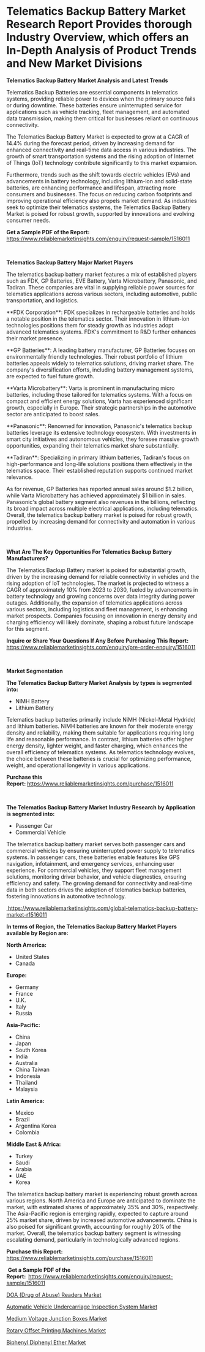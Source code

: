 <p><h1>Telematics Backup Battery Market Research Report Provides thorough Industry Overview, which offers an In-Depth Analysis of Product Trends and New Market Divisions</h1></p><p><strong>Telematics Backup Battery Market Analysis and Latest Trends</strong></p>
<p><p>Telematics Backup Batteries are essential components in telematics systems, providing reliable power to devices when the primary source fails or during downtime. These batteries ensure uninterrupted service for applications such as vehicle tracking, fleet management, and automated data transmission, making them critical for businesses reliant on continuous connectivity. </p><p>The Telematics Backup Battery Market is expected to grow at a CAGR of 14.4% during the forecast period, driven by increasing demand for enhanced connectivity and real-time data access in various industries. The growth of smart transportation systems and the rising adoption of Internet of Things (IoT) technology contribute significantly to this market expansion. </p><p>Furthermore, trends such as the shift towards electric vehicles (EVs) and advancements in battery technology, including lithium-ion and solid-state batteries, are enhancing performance and lifespan, attracting more consumers and businesses. The focus on reducing carbon footprints and improving operational efficiency also propels market demand. As industries seek to optimize their telematics systems, the Telematics Backup Battery Market is poised for robust growth, supported by innovations and evolving consumer needs.</p></p>
<p><strong>Get a Sample PDF of the Report:&nbsp;</strong> <a href="https://www.reliablemarketinsights.com/enquiry/request-sample/1516011?utm_campaign=1570&utm_medium=2&utm_source=Github&utm_content=ia&utm_term=27102024&utm_id=telematics-backup-battery">https://www.reliablemarketinsights.com/enquiry/request-sample/1516011</a></p>
<p>&nbsp;</p>
<p><strong>Telematics Backup Battery Major Market Players</strong></p>
<p><p>The telematics backup battery market features a mix of established players such as FDK, GP Batteries, EVE Battery, Varta Microbattery, Panasonic, and Tadiran. These companies are vital in supplying reliable power sources for telematics applications across various sectors, including automotive, public transportation, and logistics.</p><p>**FDK Corporation**: FDK specializes in rechargeable batteries and holds a notable position in the telematics sector. Their innovation in lithium-ion technologies positions them for steady growth as industries adopt advanced telematics systems. FDK's commitment to R&D further enhances their market presence.</p><p>**GP Batteries**: A leading battery manufacturer, GP Batteries focuses on environmentally friendly technologies. Their robust portfolio of lithium batteries appeals widely to telematics solutions, driving market share. The company's diversification efforts, including battery management systems, are expected to fuel future growth.</p><p>**Varta Microbattery**: Varta is prominent in manufacturing micro batteries, including those tailored for telematics systems. With a focus on compact and efficient energy solutions, Varta has experienced significant growth, especially in Europe. Their strategic partnerships in the automotive sector are anticipated to boost sales.</p><p>**Panasonic**: Renowned for innovation, Panasonic's telematics backup batteries leverage its extensive technology ecosystem. With investments in smart city initiatives and autonomous vehicles, they foresee massive growth opportunities, expanding their telematics market share substantially.</p><p>**Tadiran**: Specializing in primary lithium batteries, Tadiran's focus on high-performance and long-life solutions positions them effectively in the telematics space. Their established reputation supports continued market relevance.</p><p>As for revenue, GP Batteries has reported annual sales around $1.2 billion, while Varta Microbattery has achieved approximately $1 billion in sales. Panasonic's global battery segment also revenues in the billions, reflecting its broad impact across multiple electrical applications, including telematics. Overall, the telematics backup battery market is poised for robust growth, propelled by increasing demand for connectivity and automation in various industries.</p></p>
<p>&nbsp;</p>
<p><strong>What Are The Key Opportunities For Telematics Backup Battery Manufacturers?</strong></p>
<p><p>The Telematics Backup Battery market is poised for substantial growth, driven by the increasing demand for reliable connectivity in vehicles and the rising adoption of IoT technologies. The market is projected to witness a CAGR of approximately 10% from 2023 to 2030, fueled by advancements in battery technology and growing concerns over data integrity during power outages. Additionally, the expansion of telematics applications across various sectors, including logistics and fleet management, is enhancing market prospects. Companies focusing on innovation in energy density and charging efficiency will likely dominate, shaping a robust future landscape for this segment.</p></p>
<p><strong>Inquire or Share Your Questions If Any Before Purchasing This Report:</strong> <a href="https://www.reliablemarketinsights.com/enquiry/pre-order-enquiry/1516011?utm_campaign=1570&utm_medium=2&utm_source=Github&utm_content=ia&utm_term=27102024&utm_id=telematics-backup-battery">https://www.reliablemarketinsights.com/enquiry/pre-order-enquiry/1516011</a></p>
<p>&nbsp;</p>
<p><strong>Market Segmentation</strong></p>
<p><strong>The Telematics Backup Battery Market Analysis by types is segmented into:</strong></p>
<p><ul><li>NiMH Battery</li><li>Lithium Battery</li></ul></p>
<p><p>Telematics backup batteries primarily include NiMH (Nickel-Metal Hydride) and lithium batteries. NiMH batteries are known for their moderate energy density and reliability, making them suitable for applications requiring long life and reasonable performance. In contrast, lithium batteries offer higher energy density, lighter weight, and faster charging, which enhances the overall efficiency of telematics systems. As telematics technology evolves, the choice between these batteries is crucial for optimizing performance, weight, and operational longevity in various applications.</p></p>
<p><strong>Purchase this Report:&nbsp;</strong><a href="https://www.reliablemarketinsights.com/purchase/1516011?utm_campaign=1570&utm_medium=2&utm_source=Github&utm_content=ia&utm_term=27102024&utm_id=telematics-backup-battery">https://www.reliablemarketinsights.com/purchase/1516011</a></p>
<p>&nbsp;</p>
<p><strong>The Telematics Backup Battery Market Industry Research by Application is segmented into:</strong></p>
<p><ul><li>Passenger Car</li><li>Commercial Vehicle</li></ul></p>
<p><p>The telematics backup battery market serves both passenger cars and commercial vehicles by ensuring uninterrupted power supply to telematics systems. In passenger cars, these batteries enable features like GPS navigation, infotainment, and emergency services, enhancing user experience. For commercial vehicles, they support fleet management solutions, monitoring driver behavior, and vehicle diagnostics, ensuring efficiency and safety. The growing demand for connectivity and real-time data in both sectors drives the adoption of telematics backup batteries, fostering innovations in automotive technology.</p></p>
<p><a href="https://www.reliablemarketinsights.com/global-telematics-backup-battery-market-r1516011?utm_campaign=1570&utm_medium=2&utm_source=Github&utm_content=ia&utm_term=27102024&utm_id=telematics-backup-battery">&nbsp;https://www.reliablemarketinsights.com/global-telematics-backup-battery-market-r1516011</a></p>
<p><strong>In terms of Region, the Telematics Backup Battery Market Players available by Region are:</strong></p>
<p>
    <p> <strong> North America: </strong>
        <ul>
            <li>United States</li>
            <li>Canada</li>
        </ul>
        </p> 
    <p> <strong> Europe: </strong>
        <ul>
            <li>Germany</li>
            <li>France</li>
            <li>U.K.</li>
            <li>Italy</li>
            <li>Russia</li>
        </ul>
        </p> 
    <p> <strong> Asia-Pacific: </strong>
        <ul>
            <li>China</li>
            <li>Japan</li>
            <li>South Korea</li>
            <li>India</li>
            <li>Australia</li>
            <li>China Taiwan</li>
            <li>Indonesia</li>
            <li>Thailand</li>
            <li>Malaysia</li>
        </ul>
        </p> 
    <p> <strong> Latin America: </strong>
        <ul>
            <li>Mexico</li>
            <li>Brazil</li>
            <li>Argentina Korea</li>
            <li>Colombia</li>
        </ul>
        </p> 
    <p> <strong> Middle East & Africa: </strong>
        <ul>
            <li>Turkey</li>
            <li>Saudi</li>
            <li>Arabia</li>
            <li>UAE</li>
            <li>Korea</li>
        </ul>
    </p>
    </p>
<p><p>The telematics backup battery market is experiencing robust growth across various regions. North America and Europe are anticipated to dominate the market, with estimated shares of approximately 35% and 30%, respectively. The Asia-Pacific region is emerging rapidly, expected to capture around 25% market share, driven by increased automotive advancements. China is also poised for significant growth, accounting for roughly 20% of the market. Overall, the telematics backup battery segment is witnessing escalating demand, particularly in technologically advanced regions.</p></p>
<p><strong>Purchase this Report: </strong><a href="https://www.reliablemarketinsights.com/purchase/1516011?utm_campaign=1570&utm_medium=2&utm_source=Github&utm_content=ia&utm_term=27102024&utm_id=telematics-backup-battery">https://www.reliablemarketinsights.com/purchase/1516011</a></p>
<p>&nbsp;<strong>Get a Sample PDF of the Report:&nbsp;&nbsp;</strong><a href="https://www.reliablemarketinsights.com/enquiry/request-sample/1516011?utm_campaign=1570&utm_medium=2&utm_source=Github&utm_content=ia&utm_term=27102024&utm_id=telematics-backup-battery">https://www.reliablemarketinsights.com/enquiry/request-sample/1516011</a></p>
<p><strong></strong></p>
<p><p><a href="https://www.linkedin.com/pulse/doa-drug-abuse-readers-industry-sector-market-dynamics-l06oe?utm_campaign=1570&utm_medium=2&utm_source=Github&utm_content=ia&utm_term=27102024&utm_id=telematics-backup-battery">DOA (Drug of Abuse) Readers Market</a></p><p><a href="https://github.com/AfsanaMia652/Market-Research-Report-List-1/blob/main/automatic-vehicle-undercarriage-inspection-system-market.md?utm_campaign=1570&utm_medium=2&utm_source=Github&utm_content=ia&utm_term=27102024&utm_id=telematics-backup-battery">Automatic Vehicle Undercarriage Inspection System Market</a></p><p><a href="https://www.linkedin.com/pulse/medium-voltage-junction-boxes-market-transformation-comparative-3wvbc?utm_campaign=1570&utm_medium=2&utm_source=Github&utm_content=ia&utm_term=27102024&utm_id=telematics-backup-battery">Medium Voltage Junction Boxes Market</a></p><p><a href="https://www.linkedin.com/pulse/rotary-offset-printing-machines-market-transformation-comparative-kn4sc?utm_campaign=1570&utm_medium=2&utm_source=Github&utm_content=ia&utm_term=27102024&utm_id=telematics-backup-battery">Rotary Offset Printing Machines Market</a></p><p><a href="https://www.linkedin.com/pulse/biphenyl-diphenyl-ether-market-research-report-exploring-size-ft6yc?utm_campaign=1570&utm_medium=2&utm_source=Github&utm_content=ia&utm_term=27102024&utm_id=telematics-backup-battery">Biphenyl Diphenyl Ether Market</a></p></p>